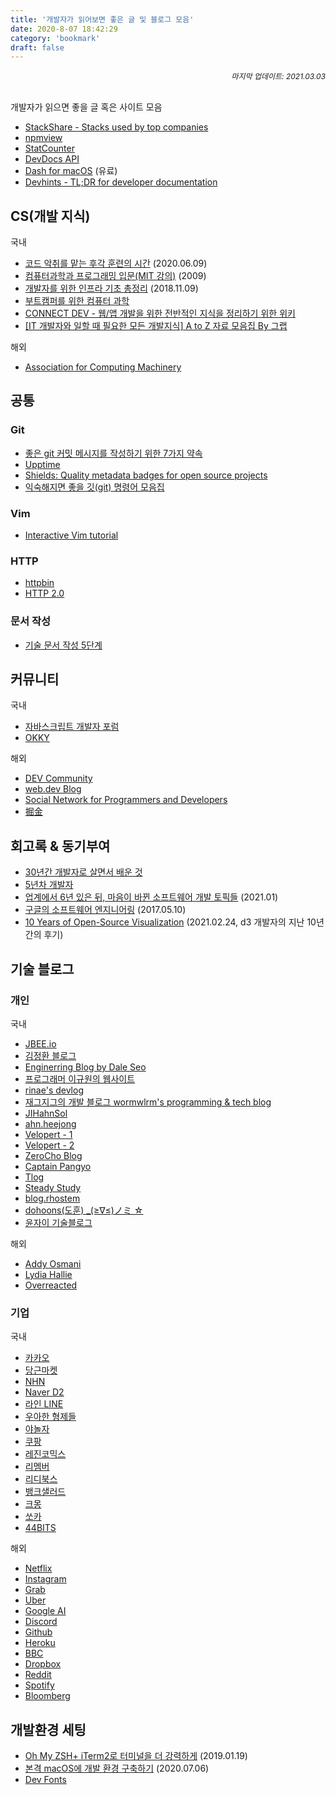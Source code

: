 ```yaml
---
title: '개발자가 읽어보면 좋은 글 및 블로그 모음'
date: 2020-8-07 18:42:29
category: 'bookmark'
draft: false
---
```


<div style="font-size: 12px; font-style: italic; text-align: right;">
마지막 업데이트: 2021.03.03
</div>

<!-- - <a href="" target="_blank"></a> -->

<br />

개발자가 읽으면 좋을 글 혹은 사이트 모음

- <a href="https://stackshare.io/" target="_blank">StackShare - Stacks used by top companies</a>
- <a href="https://npmview.now.sh/" target="_blank">npmview</a>
- <a href="https://gs.statcounter.com/" target="_blank">StatCounter</a>
- <a href="https://devdocs.io/" target="_blank">DevDocs API</a>
- <a href="https://kapeli.com/dash" target="_blank">Dash for macOS</a> (유료)
- <a href="https://devhints.io/" target="_blank">Devhints - TL;DR for developer documentation</a>

## CS(개발 지식)

<p>국내</p>

- <a href="https://helloworld.kurly.com/blog/rms-refactoring/" target="_blank">코드 악취를 맡는 후각 훈련의 시간</a> (2020.06.09)
- <a href="http://www.snow.or.kr/lecture/applied_sciences/computer_science/4997.html" target="_blank">컴퓨터과학과 프로그래밍 입문(MIT 강의)</a> (2009)
- <a href="https://futurecreator.github.io/2018/11/09/it-infrastructure-basics/index.html?fbclid=IwAR0A529efk5t-wiPpwNfIwoorwEQtAx8W5BhdmjApLeadmHlcJR_uocCm8U" target="_blank">개발자를 위한 인프라 기초 총정리</a> (2018.11.09)
- <a href="https://csbooks.wisedog.net/" target="_blank">부트캠퍼를 위한 컴퓨터 과학</a>
- <a href="https://www.notion.so/CONNECT-DEV-000045ea17d94055b8a535fd7319a1db" target="_blank">CONNECT DEV - 웹/앱 개발을 위한 전반적인 지식을 정리하기 위한 위키</a>
- <a href="https://www.grabbing.me/IT-A-to-Z-By-1e1fbc981b7c4c03ac44943085ac8304" target="_blank">[IT 개발자와 일할 때 필요한 모든 개발지식] A to Z 자료 모음집 By 그랩</a>

<p>해외</p>

- <a href="https://www.acm.org/" target="_blank">Association for Computing Machinery</a>

## 공통

### Git

- <a href="https://meetup.toast.com/posts/106" target="_blank">좋은 git 커밋 메시지를 작성하기 위한 7가지 약속</a>
- <a href="https://github.com/upptime/upptime" target="_blank">Upptime</a>
- <a href="https://shields.io/" target="_blank">Shields: Quality metadata badges for open source projects</a>
- <a href="https://urbanbase.github.io/dev/2021/01/15/GitCommand.html" target="_blank">익숙해지면 좋을 깃(git) 명령어 모음집</a>

### Vim

- <a href="https://www.openvim.com/sandbox.html" target="_blank">Interactive Vim tutorial</a>

### HTTP

- <a href="http://httpbin.org/" target="_blank">httpbin</a>
- <a href="https://httpwg.org/specs/rfc7540.html" target="_blank">HTTP 2.0</a>

### 문서 작성

- <a href="https://tech.kakaoenterprise.com/65" target="_blank">기술 문서 작성 5단계</a>

## 커뮤니티

<p>국내</p>

- <a href="https://jsdev.kr/" target="_blank">자바스크립트 개발자 포럼</a>
- <a href="https://okky.kr/" target="_blank">OKKY</a>

<p>해외</p>

- <a href="https://dev.to/" target="_blank">DEV Community</a>
- <a href="https://web.dev/blog/" target="_blank">web.dev Blog</a>
- <a href="https://morioh.com/explore" target="_blank">Social Network for Programmers and Developers</a>
- <a href="https://juejin.cn/" target="_blank">掘金</a>

## 회고록 & 동기부여

- <a href="https://taegon.kim/archives/6546" target="_blank">30년간 개발자로 살면서 배운 것</a>
- <a href="https://blog.kingbbode.com/51" target="_blank">5년차 개발자</a>
- <a href="https://news.hada.io/topic?id=3635" target="_blank">업계에서 6년 있은 뒤, 마음이 바뀐 소프트웨어 개발 토픽들</a> (2021.01)
- <a href="http://docs.likejazz.com/software-engineering-at-google/" target="_blank">구글의 소프트웨어 엔지니어링</a> (2017.05.10)
- <a href="https://observablehq.com/@mbostock/10-years-of-open-source-visualization" target="_blank">10 Years of Open-Source Visualization</a> (2021.02.24, d3 개발자의 지난 10년 간의 후기)

## 기술 블로그

### 개인

<p>국내</p>

- <a href="https://jbee.io/" target="_blank">JBEE.io</a>
- <a href="http://jeonghwan-kim.github.io/" target="_blank">김정환 블로그</a>
- <a href="https://www.daleseo.com/" target="_blank">Enginerring Blog by Dale Seo</a>
- <a href="https://gyuwon.github.io/" target="_blank">프로그래머 이규원의 웹사이트</a>
- <a href="https://rinae.dev/" target="_blank">rinae's devlog</a>
- <a href="https://wormwlrm.github.io/" target="_blank">재그지그의 개발 블로그 wormwlrm's programming & tech blog</a>
- <a href="https://velog.io/@zansol" target="_blank">JIHahnSol</a>
- <a href="https://ahnheejong.name/" target="_blank">ahn.heejong</a>
- <a href="https://velopert.com/" target="_blank">Velopert - 1</a>
- <a href="https://velog.io/@velopert" target="_blank">Velopert - 2</a>
- <a href="https://www.zerocho.com/" target="_blank">ZeroCho Blog</a>
- <a href="https://joshua1988.github.io/" target="_blank">Captain Pangyo</a>
- <a href="http://tlog.tammolo.com/" target="_blank">Tlog</a>
- <a href="https://ideveloper2.dev/" target="_blank">Steady Study</a>
- <a href="https://blog.rhostem.com/" target="_blank">blog.rhostem</a>
- <a href="https://dohoons.com/blog/" target="_blank">dohoons(도훈) \_(≥∇≤)ノミ ☆</a>
- <a href="https://ooeunz.tistory.com/" target="_blank">윤자이 기술블로그</a>

<p>해외</p>

- <a href="https://medium.com/@addyosmani" target="_blank">Addy Osmani</a>
- <a href="https://dev.to/lydiahallie" target="_blank">Lydia Hallie</a>
- <a href="https://overreacted.io/" target="_blank">Overreacted</a>

### 기업

<p>국내</p>

- <a href="https://tech.kakao.com/" target="_blank">카카오</a>
- <a href="https://medium.com/daangn" target="_blank">당근마켓</a>
- <a href="https://meetup.toast.com/" target="_blank">NHN</a>
- <a href="https://d2.naver.com/helloworld" target="_blank">Naver D2</a>
- <a href="https://engineering.linecorp.com/ko/blog/" target="_blank">라인 LINE</a>
- <a href="https://woowabros.github.io/" target="_blank">우아한 형제들</a>
- <a href="https://yanolja.github.io/" target="_blank">야놀자</a>
- <a href="https://medium.com/coupang-tech" target="_blank">쿠팡</a>
- <a href="https://tech.lezhin.com/" target="_blank">레진코믹스</a>
- <a href="https://blog.dramancompany.com/" target="_blank">리멤버</a>
- <a href="https://www.ridicorp.com/blog/" target="_blank">리디북스</a>
- <a href="https://blog.banksalad.com/tech/" target="_blank">뱅크샐러드</a>
- <a href="https://brunch.co.kr/magazine/kmong-tech" target="_blank">크몽</a>
- <a href="https://tech.socarcorp.kr/" target="_blank">쏘카</a>
- <a href="https://www.44bits.io/ko" target="_blank">44BITS</a>

<p>해외</p>

- <a href="https://netflixtechblog.com/" target="_blank">Netflix</a>
- <a href="https://instagram-engineering.com/" target="_blank">Instagram</a>
- <a href="https://engineering.grab.com/" target="_blank">Grab</a>
- <a href="https://eng.uber.com/" target="_blank">Uber</a>
- <a href="https://ai.googleblog.com/" target="_blank">Google AI</a>
- <a href="https://blog.discord.com/" target="_blank">Discord</a>
- <a href="https://github.blog/category/engineering/" target="_blank">Github</a>
- <a href="https://blog.heroku.com/engineering" target="_blank">Heroku</a>
- <a href="https://medium.com/bbc-design-engineering" target="_blank">BBC</a>
- <a href="https://dropbox.tech/" target="_blank">Dropbox</a>
- <a href="https://redditblog.com/" target="_blank">Reddit</a>
- <a href="https://engineering.atspotify.com/" target="_blank">Spotify</a>
- <a href="https://www.techatbloomberg.com/" target="_blank">Bloomberg</a>

## 개발환경 세팅

- <a href="https://medium.com/harrythegreat/oh-my-zsh-iterm2%EB%A1%9C-%ED%84%B0%EB%AF%B8%EB%84%90%EC%9D%84-%EB%8D%94-%EA%B0%95%EB%A0%A5%ED%95%98%EA%B2%8C-a105f2c01bec" target="_blank">Oh My ZSH+ iTerm2로 터미널을 더 강력하게</a> (2019.01.19)
- <a href="https://subicura.com/2017/11/22/mac-os-development-environment-setup.html" target="_blank">본격 macOS에 개발 환경 구축하기</a> (2020.07.06)
- <a href="https://devfonts.gafi.dev/" target="_blank">Dev Fonts</a>

<!-- - <a href="" target="_blank"></a> -->
